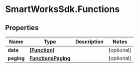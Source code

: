 # SmartWorksSdk.Functions

## Properties

Name | Type | Description | Notes
------------ | ------------- | ------------- | -------------
**data** | [**[Function]**](Function.md) |  | [optional] 
**paging** | [**FunctionsPaging**](FunctionsPaging.md) |  | [optional] 


